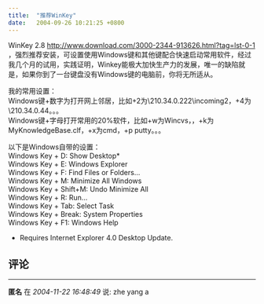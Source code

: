 ```yaml
---
title:  "推荐WinKey"
date:   2004-09-26 10:21:25 +0800
---
```


WinKey 2.8 http://www.download.com/3000-2344-913626.html?tag=lst-0-1 ，强烈推荐安装，可设置使用Windows键和其他键配合快速启动常用软件，经过我几个月的试用，实践证明，Winkey能极大加快生产力的发展，唯一的缺陷就是，如果你到了一台键盘没有Windows键的电脑前，你将无所适从。  

我的常用设置：  
Windows键+数字为打开网上邻居，比如+2为\\210.34.0.222\incoming2，+4为\\210.34.0.44。。。  
Windows键+字母打开常用的20%软件，比如+w为Wincvs，，+k为MyKnowledgeBase.clf，+x为cmd，+p putty。。。  

以下是Windows自带的设置：  
Windows Key + D: Show Desktop*  
Windows Key + E: Windows Explorer  
Windows Key + F: Find Files or Folders...  
Windows Key + M: Minimize All Windows  
Windows Key + Shift+M: Undo Minimize All  
Windows Key + R: Run...  
Windows Key + Tab: Select Task  
Windows Key + Break: System Properties  
Windows Key + F1: Windows Help  

* Requires Internet Explorer 4.0 Desktop Update.  


## 评论

*****
**匿名** 在 *2004-11-22 16:48:49* 说: zhe yang a

